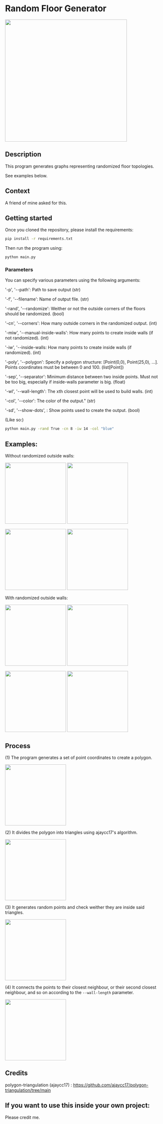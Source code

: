 # Random Floor Generator

<img src="https://github.com/EmaCerez/RandFloor_Generator/assets/114211762/11c2bb43-1721-40b2-af28-7ac8fcf167c3" width="400">

## Description

This program generates graphs representing randomized floor topologies.

See examples below.

## Context

A friend of mine asked for this.

## Getting started

Once you cloned the repository, please install the requirements:

```bash
pip install -r requirements.txt
```

Then run the program using:

```bash
python main.py
```

### Parameters

You can specify various parameters using the following arguments:

'-p', '--path': Path to save output (str)

'-f', '--filename': Name of output file. (str)

'-rand', '--randomize': Weither or not the outside corners of the floors should be randomized. (bool)

'-cn', '--corners': How many outside corners in the randomized output. (int)

'-miw', '--manual-inside-walls': How many points to create inside walls (if not randomized). (int)

'-iw', '--inside-walls: How many points to create inside walls (if randomized). (int)

'-poly', '--polygon': Specify a polygon structure: [Point(0,0), Point(25,0), ...]. Points coordinates must be between 0 and 100. (list[Point])

'-sep', '--separator': Minimum distance between two inside points. Must not be too big, especially if inside-walls parameter is big. (float)

'-wl', '--wall-length': The xth closest point will be used to build walls. (int)

'-col', '--color': The color of the output." (str)

'-sd', '--show-dots', : Show points used to create the output. (bool)

(Like so:)

```bash
python main.py -rand True -cn 8 -iw 14 -col "blue"
```



## Examples:

Without randomized outside walls:

<p float="left">
  <img src="https://media.discordapp.net/attachments/1130852949757800448/1136455267807133706/image.png?width=512&height=384" width="200"/>
  <img src="https://media.discordapp.net/attachments/1130852949757800448/1136455268042035241/image.png?width=512&height=384" width="200"/>
</p>

<p float="left">
  <img src="https://media.discordapp.net/attachments/1130852949757800448/1136455268276912228/image.png?width=512&height=384" width="200"/>
  <img src="https://media.discordapp.net/attachments/1130852949757800448/1136455268729901137/image.png?width=512&height=384" width="200"/>
</p>

With randomized outside walls:

<p float="left">
  <img src="https://media.discordapp.net/attachments/1130852949757800448/1136456848145391707/image.png?width=512&height=384" width="200"/>
  <img src="https://media.discordapp.net/attachments/1130852949757800448/1136456851253370930/image.png?width=512&height=384" width="200"/>
</p>

<p float="left">
  <img src="https://media.discordapp.net/attachments/1130852949757800448/1136456851823796235/image.png?width=512&height=384" width="200"/>
  <img src="https://media.discordapp.net/attachments/1130852949757800448/1136456852104810636/image.png?width=512&height=384" width="200"/>
</p>


## Process

(1) The program generates a set of point coordinates to create a polygon.

<img src="https://media.discordapp.net/attachments/301435638316793857/1136442230459072632/image.png?width=512&height=384" width="200"/>

(2) It divides the polygon into triangles using ajaycc17's algorithm.

<img src="https://media.discordapp.net/attachments/301435638316793857/1136442249668997301/image.png?width=512&height=384" width="200"/>

(3) It generates random points and check weither they are inside said triangles.

<img src="https://media.discordapp.net/attachments/1130852949757800448/1136442473707737118/image.png?width=512&height=384" width="200"/>

(4) It connects the points to their closest neighbour, or their second closest neighbour, and so on according to the `--wall-length` parameter.

<img src="https://media.discordapp.net/attachments/301435638316793857/1136442289942712340/image.png?width=512&height=384" width="200"/>


## Credits

polygon-triangulation (ajaycc17) : https://github.com/ajaycc17/polygon-triangulation/tree/main


## If you want to use this inside your own project:

Please credit me.

